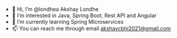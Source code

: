 - 👋 Hi, I’m @londhea Akshay Londhe
- 👀 I’m interested in Java, Spring Boot, Rest API and Angular
- 🌱 I’m currently learning Spring Microservices
- 📫 You can reach me through email akshaycbhi2021@gmail.com

<!---
londhea/londhea is a ✨ special ✨ repository because its `README.md` (this file) appears on your GitHub profile.
You can click the Preview link to take a look at your changes.
--->

